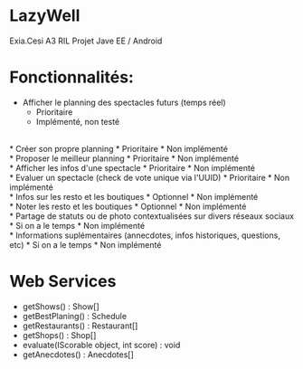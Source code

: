# LazyWell
Exia.Cesi A3 RIL
Projet Jave EE / Android

# Fonctionnalités:

* Afficher le planning des spectacles futurs (temps réel)
	* Prioritaire
	* Implémenté, non testé
<br/>
* Créer son propre planning
	* Prioritaire
	* Non implémenté
<br/>
* Proposer le meilleur planning
	* Prioritaire
	* Non implémenté
<br/>
* Afficher les infos d'une spectacle
	* Prioritaire
	* Non implémenté
<br/>
* Evaluer un spectacle (check de vote unique via l'UUID)
	* Prioritaire
	* Non implémenté
<br/>
* Infos sur les resto et les boutiques
	* Optionnel
	* Non implémenté
<br/>
* Noter les resto et les boutiques
	* Optionnel
	* Non implémenté
<br/>
* Partage de statuts ou de photo contextualisées sur divers réseaux sociaux
	* Si on a le temps
	* Non implémenté
<br/>
* Informations suplémentaires (annecdotes, infos historiques, questions, etc)
	* Si on a le temps
	* Non implémenté
<br/>

# Web Services

* getShows() : Show[]
* getBestPlaning() : Schedule
* getRestaurants() : Restaurant[]
* getShops() : Shop[]
* evaluate(IScorable object, int score) : void
* getAnecdotes() : Anecdotes[]